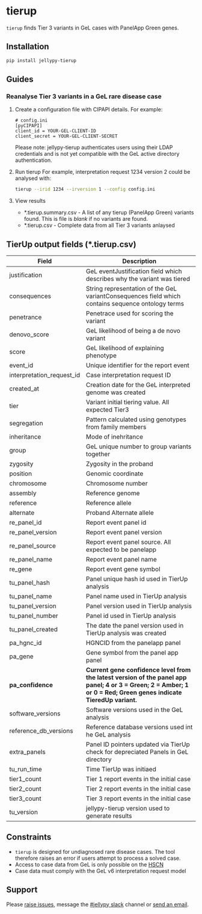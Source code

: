 # tierup

`tierup` finds Tier 3 variants in GeL cases with PanelApp Green genes.

## Installation

```bash
pip install jellypy-tierup
```

## Guides

### Reanalyse Tier 3 variants in a GeL rare disease case

1. Create a configuration file with CIPAPI details. For example:
    ```
    # config.ini
    [pyCIPAPI]
    client_id = YOUR-GEL-CLIENT-ID
    client_secret = YOUR-GEL-CLIENT-SECRET
    ```
    
    Please note: jellypy-tierup authenticates users using their LDAP credentials and is not yet compatible with the GeL active directory authentication.

1. Run tierup
    For example, interpretation request 1234 version 2 could be analysed with:
    ```bash
    tierup --irid 1234 --irversion 1 --config config.ini
    ```

1. View results
    * \*.tierup.summary.csv - A list of any tierup (PanelApp Green) variants found. This is file is *blank* if no variants are found.
    * \*.tierup.csv - Complete data from all Tier 3 variants anlaysed

## TierUp output fields (\*.tierup.csv) 

| Field | Description
|-------|------------
|justification| GeL eventJustification field which describes why the variant was tiered 
|consequences| String representation of the GeL variantConsequences field which contains sequence ontology terms
|penetrance|Penetrace used for scoring the variant
|denovo_score|GeL likelihood of being a de novo variant
|score|GeL likelihood of explaining phenotype 
|event_id|Unique identifier for the report event
|interpretation_request_id|Case interpretation request ID
|created_at|Creation date for the GeL interpreted genome was created
|tier|Variant initial tiering value. All expected Tier3
|segregation|Pattern calculated using genotypes from family members
|inheritance|Mode of inehritance
|group|GeL unique number to group variants together
|zygosity|Zygosity in the proband
|position|Genomic coordinate
|chromosome|Chromosome number
|assembly|Reference genome
|reference|Reference allele
|alternate|Proband Alternate allele
|re_panel_id|Report event panel id
|re_panel_version|Report event panel version
|re_panel_source|Report event panel source. All expected to be panelapp
|re_panel_name|Report event panel name
|re_gene|Report event gene symbol
|tu_panel_hash|Panel unique hash id used in TierUp analysis
|tu_panel_name|Panel name used in TierUp analysis
|tu_panel_version|Panel version used in TierUp analysis
|tu_panel_number|Panel id used in TierUp analysis
|tu_panel_created|The date the panel version used in TierUp analysis was created
|pa_hgnc_id|HGNCID from the panelapp panel
|pa_gene|Gene symbol from the panel app panel
|**pa_confidence**|**Current gene confidence level from the latest version of the panel app panel; 4 or 3 = Green; 2 = Amber; 1 or 0 = Red; Green genes indicate TieredUp variant.**
|software_versions|Software versions used in the GeL analysis
|reference_db_versions|Reference database versions used int he GeL analysis
|extra_panels|Panel ID pointers updated via TierUp check for depreciated Panels in GeL directory
|tu_run_time|Time TierUp was initiaed
|tier1_count|Tier 1 report events in the initial case
|tier2_count|Tier 2 report events in the initial case
|tier3_count|Tier 3 report events in the initial case
|tu_version|jellypy-tierup version used to generate results

## Constraints

* `tierup` is designed for undiagnosed rare disease cases. The tool therefore raises an error if users attempt to process a solved case.
* Access to case data from GeL is only possible on the [HSCN](https://digital.nhs.uk/services/health-and-social-care-network)
* Case data must comply with the GeL v6 interpretation request model

## Support

Please [raise issues](https://github.com/NHS-NGS/JellyPy), message the [#jellypy slack](https://binfx.slack.com/messages) channel or [send an email](mailto:nana.mensah1@nhs.net).